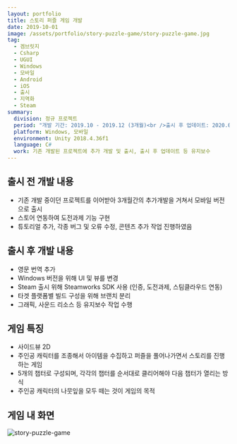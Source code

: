 ```yaml
---
layout: portfolio
title: 스토리 퍼즐 게임 개발
date: 2019-10-01
image: /assets/portfolio/story-puzzle-game/story-puzzle-game.jpg
tag:
  - 겜브릿지
  - Csharp
  - UGUI
  - Windows
  - 모바일
  - Android
  - iOS
  - 출시
  - 지역화
  - Steam
summary:
  division: 정규 프로젝트
  period: "개발 기간: 2019.10 - 2019.12 (3개월)<br />출시 후 업데이트: 2020.01 - 2021.06"
  platform: Windows, 모바일
  environment: Unity 2018.4.36f1
  language: C#
  work: 기존 개발된 프로젝트에 추가 개발 및 출시, 출시 후 업데이트 등 유지보수
---
```


## 출시 전 개발 내용

* 기존 개발 중이던 프로젝트를 이어받아 3개월간의 추가개발을 거쳐서 모바일 버전으로 출시
* 스토어 연동하여 도전과제 기능 구현
* 튜토리얼 추가, 각종 버그 및 오류 수정, 콘텐츠 추가 작업 진행하였음

## 출시 후 개발 내용

* 영문 번역 추가
* Windows 버전을 위해 UI 및 뷰를 변경
* Steam 출시 위해 Steamworks SDK 사용 (인증, 도전과제, 스팀클라우드 연동)
* 타겟 플랫폼별 빌드 구성을 위해 브랜치 분리
* 그래픽, 사운드 리소스 등 유지보수 작업 수행

## 게임 특징

* 사이드뷰 2D
* 주인공 캐릭터를 조종해서 아이템을 수집하고 퍼즐을 풀어나가면서 스토리를 진행하는 게임
* 5개의 챕터로 구성되며, 각각의 챕터를 순서대로 클리어해야 다음 챕터가 열리는 방식
* 주인공 캐릭터의 나뭇잎을 모두 떼는 것이 게임의 목적

## 게임 내 화면

![story-puzzle-game]({{site.baseurl}}/assets/portfolio/story-puzzle-game/story-puzzle-game.jpg)
